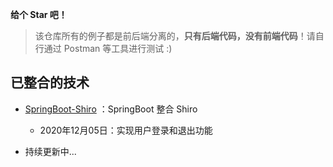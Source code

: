 
**给个 Star 吧！**

> 该仓库所有的例子都是前后端分离的，**只有后端代码，没有前端代码**！请自行通过 Postman 等工具进行测试 :)

## 已整合的技术

- [SpringBoot-Shiro](https://github.com/weizujie/SpringBoot-Example/tree/main/SpringBoot-Shiro) ：SpringBoot 整合 Shiro
    - 2020年12月05日：实现用户登录和退出功能
    
- 持续更新中...
